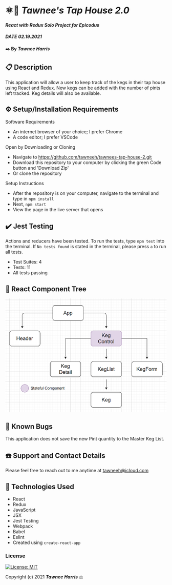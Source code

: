 # ⚛️🍺 _Tawnee's Tap House 2.0_

#### _React with Redux Solo Project for Epicodus_
#### _DATE 02.19.2021_

#### ✒️ By _**Tawnee Harris**_

## 📋 Description

This application will allow a user to keep track of the kegs in their tap house using React and Redux. New kegs can be added with the number of pints left tracked. Keg details will also be available.

## ⚙️ Setup/Installation Requirements 

Software Requirements
* An internet browser of your choice; I prefer Chrome
* A code editor; I prefer VSCode

Open by Downloading or Cloning
* Navigate to <https://github.com/tawneeh/tawnees-tap-house-2.git>
* Download this repository to your computer by clicking the green Code button and 'Download Zip'
* Or clone the repository

Setup Instructions 
* After the repository is on your computer, navigate to the terminal and type in `npm install`
* Next, `npm start`
* View the page in the live server that opens

## ✔️ Jest Testing

Actions and reducers have been tested. To run the tests, type `npm test` into the terminal. If `No tests found` is stated in the terminal, please press `a` to run all tests.

* Test Suites: 4
* Tests: 11
* All tests passing

## 🌳 React Component Tree

<img style="width: 30% height: 30%" src="./read-me-assets/TapHouseTree.png">

## 🐜 Known Bugs

This application does not save the new Pint quantity to the Master Keg List. 

## ☎️ Support and Contact Details

Please feel free to reach out to me anytime at <tawneeh@icloud.com>

## 💾 Technologies Used

* React
* Redux
* JavaScript
* JSX
* Jest Testing
* Webpack
* Babel
* Eslint
* Created using `create-react-app`

### License

[![License: MIT](https://img.shields.io/badge/License-MIT-yellow.svg)](https://opensource.org/licenses/MIT)

Copyright (c) 2021 **_Tawnee Harris_** ⚖️